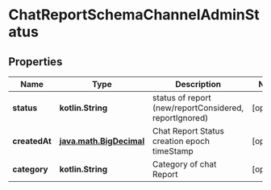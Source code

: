 
# ChatReportSchemaChannelAdminStatus

## Properties
Name | Type | Description | Notes
------------ | ------------- | ------------- | -------------
**status** | **kotlin.String** | status of report (new/reportConsidered, reportIgnored) |  [optional]
**createdAt** | [**java.math.BigDecimal**](java.math.BigDecimal.md) | Chat Report Status creation epoch timeStamp |  [optional]
**category** | **kotlin.String** | Category of chat Report |  [optional]



